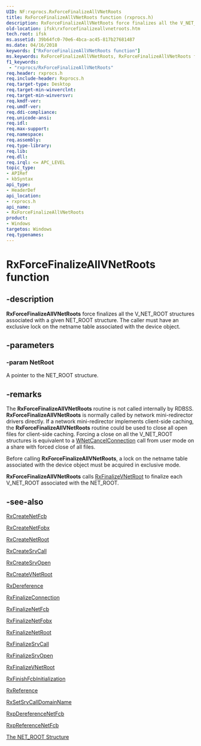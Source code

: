 ```yaml
---
UID: NF:rxprocs.RxForceFinalizeAllVNetRoots
title: RxForceFinalizeAllVNetRoots function (rxprocs.h)
description: RxForceFinalizeAllVNetRoots force finalizes all the V_NET_ROOT structures associated with a given NET_ROOT structure. The caller must have an exclusive lock on the netname table associated with the device object.
old-location: ifsk\rxforcefinalizeallvnetroots.htm
tech.root: ifsk
ms.assetid: 39b64fc0-70e6-4bca-ac45-817b27681487
ms.date: 04/16/2018
keywords: ["RxForceFinalizeAllVNetRoots function"]
ms.keywords: RxForceFinalizeAllVNetRoots, RxForceFinalizeAllVNetRoots function [Installable File System Drivers], ifsk.rxforcefinalizeallvnetroots, rxprocs/RxForceFinalizeAllVNetRoots, rxref_4202642f-d7a8-4649-8395-4f2e423ca062.xml
f1_keywords:
 - "rxprocs/RxForceFinalizeAllVNetRoots"
req.header: rxprocs.h
req.include-header: Rxprocs.h
req.target-type: Desktop
req.target-min-winverclnt: 
req.target-min-winversvr: 
req.kmdf-ver: 
req.umdf-ver: 
req.ddi-compliance: 
req.unicode-ansi: 
req.idl: 
req.max-support: 
req.namespace: 
req.assembly: 
req.type-library: 
req.lib: 
req.dll: 
req.irql: <= APC_LEVEL
topic_type:
- APIRef
- kbSyntax
api_type:
- HeaderDef
api_location:
- rxprocs.h
api_name:
- RxForceFinalizeAllVNetRoots
product:
- Windows
targetos: Windows
req.typenames: 
---
```


# RxForceFinalizeAllVNetRoots function


## -description


<b>RxForceFinalizeAllVNetRoots</b> force finalizes all the V_NET_ROOT structures associated with a given NET_ROOT structure. The caller must have an exclusive lock on the netname table associated with the device object. 


## -parameters




### -param NetRoot

A pointer to the NET_ROOT structure.


## -remarks



The <b>RxForceFinalizeAllVNetRoots</b> routine is not called internally by RDBSS. <b>RxForceFinalizeAllVNetRoots</b> is normally called by network mini-redirector drivers directly. If a network mini-redirector implements client-side caching, the <b>RxForceFinalizeAllVNetRoots</b> routine could be used to close all open files for client-side caching. Forcing a close on all the V_NET_ROOT structures is equivalent to a <a href="https://docs.microsoft.com/windows/desktop/api/winnetwk/nf-winnetwk-wnetcancelconnectiona">WNetCancelConnection</a> call from user mode on a share with forced close of all files.

Before calling <b>RxForceFinalizeAllVNetRoots</b>, a lock on the netname table associated with the device object must be acquired in exclusive mode. 

<b>RxForceFinalizeAllVNetRoots</b> calls <a href="https://docs.microsoft.com/windows-hardware/drivers/ddi/fcb/nf-fcb-rxfinalizevnetroot">RxFinalizeVNetRoot</a> to finalize each V_NET_ROOT associated with the NET_ROOT.




## -see-also




<a href="https://docs.microsoft.com/windows-hardware/drivers/ddi/fcb/nf-fcb-rxcreatenetfcb">RxCreateNetFcb</a>



<a href="https://docs.microsoft.com/windows-hardware/drivers/ddi/fcb/nf-fcb-rxcreatenetfobx">RxCreateNetFobx</a>



<a href="https://docs.microsoft.com/windows-hardware/drivers/ddi/fcb/nf-fcb-rxcreatenetroot">RxCreateNetRoot</a>



<a href="https://docs.microsoft.com/windows-hardware/drivers/ddi/fcb/nf-fcb-rxcreatesrvcall">RxCreateSrvCall</a>



<a href="https://docs.microsoft.com/windows-hardware/drivers/ddi/fcb/nf-fcb-rxcreatesrvopen">RxCreateSrvOpen</a>



<a href="https://docs.microsoft.com/windows-hardware/drivers/ddi/fcb/nf-fcb-rxcreatevnetroot">RxCreateVNetRoot</a>



<a href="https://docs.microsoft.com/windows-hardware/drivers/ddi/rxprocs/nf-rxprocs-rxdereference">RxDereference</a>



<a href="https://docs.microsoft.com/windows-hardware/drivers/ddi/rxprocs/nf-rxprocs-rxfinalizeconnection">RxFinalizeConnection</a>



<a href="https://docs.microsoft.com/windows-hardware/drivers/ddi/rxprocs/nf-rxprocs-rxfinalizenetfcb">RxFinalizeNetFcb</a>



<a href="https://docs.microsoft.com/windows-hardware/drivers/ddi/fcb/nf-fcb-rxfinalizenetfobx">RxFinalizeNetFobx</a>



<a href="https://docs.microsoft.com/windows-hardware/drivers/ddi/fcb/nf-fcb-rxfinalizenetroot">RxFinalizeNetRoot</a>



<a href="https://docs.microsoft.com/windows-hardware/drivers/ddi/fcb/nf-fcb-rxfinalizesrvcall">RxFinalizeSrvCall</a>



<a href="https://docs.microsoft.com/windows-hardware/drivers/ddi/fcb/nf-fcb-rxfinalizesrvopen">RxFinalizeSrvOpen</a>



<a href="https://docs.microsoft.com/windows-hardware/drivers/ddi/fcb/nf-fcb-rxfinalizevnetroot">RxFinalizeVNetRoot</a>



<a href="https://docs.microsoft.com/windows-hardware/drivers/ddi/fcb/nf-fcb-rxfinishfcbinitialization">RxFinishFcbInitialization</a>



<a href="https://docs.microsoft.com/windows-hardware/drivers/ddi/rxprocs/nf-rxprocs-rxreference">RxReference</a>



<a href="https://docs.microsoft.com/windows-hardware/drivers/ddi/rxprocs/nf-rxprocs-rxsetsrvcalldomainname">RxSetSrvCallDomainName</a>



<a href="https://docs.microsoft.com/windows-hardware/drivers/ddi/fcb/nf-fcb-rxpdereferencenetfcb">RxpDereferenceNetFcb</a>



<a href="https://docs.microsoft.com/windows-hardware/drivers/ddi/fcb/nf-fcb-rxpreferencenetfcb">RxpReferenceNetFcb</a>



<a href="https://docs.microsoft.com/windows-hardware/drivers/ifs/the-net-root-structure">The NET_ROOT Structure</a>
 

 

